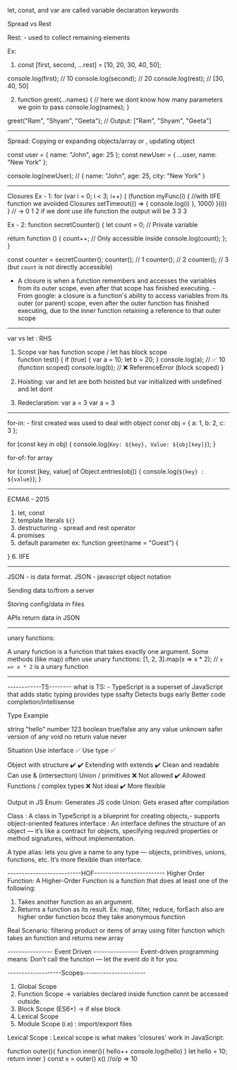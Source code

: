 let, const, and var are called variable declaration keywords

Spread vs Rest

Rest: - used to collect remaining elements 

Ex:
1. const [first, second, ...rest] = [10, 20, 30, 40, 50];

console.log(first);  // 10
console.log(second); // 20
console.log(rest);   // [30, 40, 50]

2. function greet(...names) {   // here we dont know how many parameters we goin to pass 
  console.log(names);
}

greet("Ram", "Shyam", "Geeta"); 
// Output: ["Ram", "Shyam", "Geeta"]

------------------


Spread: Copying or expanding  objects/array or , updating object 

const user = { name: "John", age: 25 };
const newUser = { ...user, name: "New York" };

console.log(newUser); // { name: "John", age: 25, city: "New York" }



--------------------------
Closures
Ex - 1: 
for (var i = 0; i < 3; i++) {
    (function myFunc(i) {  //with IIFE function we avoiided Closures
        setTimeout(() => {
            console.log(i)
        }, 1000)
    }(i))
}
// -> 0 1 2  if we dont use iife function the output will be 3 3 3

Ex - 2:
function secretCounter() {
  let count = 0; // Private variable

  return function () {
    count++; // Only accessible inside
    console.log(count);
  };
}

const counter = secretCounter();
counter(); // 1
counter(); // 2
counter(); // 3 (but `count` is not directly accessible)

- A closure is when a function remembers and accesses the variables from its outer scope, even after that scope has finished executing.
-From google: a closure is a function's ability to access variables from its outer (or parent) scope, even after the outer function has finished executing, due to the inner function retaining a reference to that outer scope

-------------------------------
var vs let : RHS
1. Scope
var has function scope / let has block scope  
function test() {
  if (true) {
    var a = 10;
    let b = 20;
  }
  console.log(a); // ✅ 10 (function scoped)
  console.log(b); // ❌ ReferenceError (block scoped)
}

2. Hoisting:
var and let are both hoisted but var initialized with undefined and let dont 

3. Redeclaration:
var a = 3
var a = 3

--------------------------
for-in:  - first created 
 was used to deal with object
const obj = { a: 1, b: 2, c: 3 };

for (const key in obj) {
  console.log(`Key: ${key}, Value: ${obj[key]}`);
}


for-of: for array 

for (const [key, value] of Object.entries(obj)) {
  console.log(`${key} : ${value}`);
}

------------------------
ECMA6 - 2015 
1. let, const 
2. template literals `${}`
3. destructuring -  spread and rest operator
4. promises
5. default parameter 
ex: function greet(name = "Guest") {

}
6. IIFE                                                  

-----------------------------
JSON - is data format.
JSON - javascript object notation 

Sending data to/from a server

Storing config/data in files

APIs return data in JSON


---------------------------------
unary functions:

A unary function is a function that takes exactly one argument.
Some methods (like map) often use unary functions:
[1, 2, 3].map(x => x * 2); // `x => x * 2` is a unary function

------------------------------------------------------------------------

------------TS--------
what is TS: - TypeScript is a superset of JavaScript that adds static typing
provides type ssafty 
Detects bugs early
Better code completion/intellisense 

Type	Example

string	"hello"
number	123
boolean	true/false
any	any value
unknown	safer version of any
void	no return value
never


Situation	                Use interface ✅	            Use type ✅

Object with structure	        ✔️	                        ✔️
Extending with extends	    ✔️ Clean and readable	            Can use & (intersection)
Union / primitives	            ❌ Not allowed	            ✔️ Allowed
Functions / complex types	      ❌ Not ideal	              ✔️ More flexible

Output in JS                Enum: Generates JS code            Union: Gets erased after compilation

Class : A class in TypeScript is a blueprint for creating objects,- supports object-oriented features
interface : An interface defines the structure of an object — it’s like a contract for objects, specifying required properties or method signatures, without implementation.

A type alias: lets you give a name to any type — objects, primitives, unions, functions, etc.
It’s more flexible than interface.

--------------------------HOF-------------------------
Higher Order Function:
A Higher-Order Function is a function that does at least one of the following:
1. Takes another function as an argument.
2. Returns a function as its result.
Ex: map, filter, reduce, forEach also are higher order function bcoz they take anonymous function

Real Scenario: filtering product or items of array using filter function which takes an function and returns new array 



---------------- Event Driven ----------------
Event-driven programming means: Don’t call the function — let the event do it for you.

-------------------Scopes----------------------
1. Global Scope
2. Function Scope       -> variables declared inside function cannt be accessed outside.
3. Block Scope (ES6+)   -> if else block
4. Lexical Scope
5. Module Scope (i.e) : import/export files 


  Lexical Scope :
Lexical scope is what makes 'closures' work in JavaScript:

function outer(){
      function inner(){
          hello++
        console.log(hello)
    }
    let hello = 10;
    return inner
}
const x = outer() 
x()       //o/p => 10



